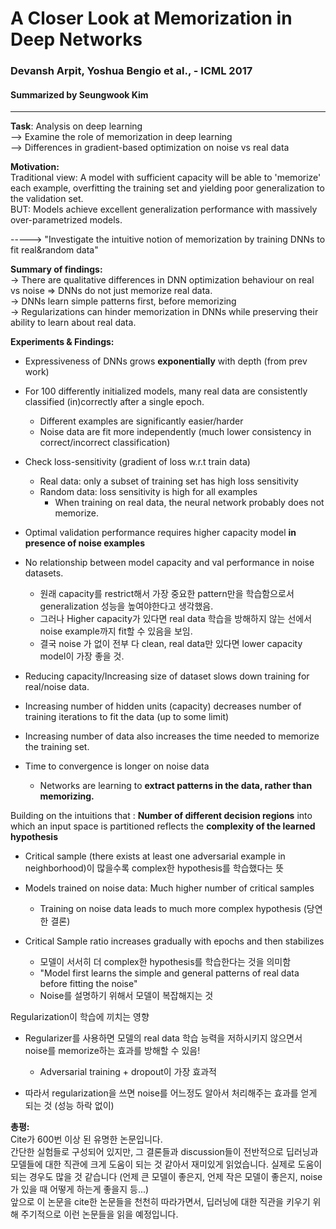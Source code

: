 # A Closer Look at Memorization in Deep Networks
### Devansh Arpit, Yoshua Bengio et al., - ICML 2017
#### Summarized by Seungwook Kim
---

**Task**: Analysis on deep learning \
--> Examine the role of memorization in deep learning \
--> Differences in gradient-based optimization on noise vs real data
 
**Motivation:** \
Traditional view: A model with sufficient capacity will be able to 'memorize' each example, overfitting the training set and yielding poor generalization to the validation set. \
BUT: Models achieve excellent generalization performance with massively over-parametrized models. 
 
-----> "Investigate the intuitive notion of memorization by training DNNs to fit real&random data"
 
**Summary of findings:** \
-> There are qualitative differences in DNN  optimization behaviour on real vs noise => DNNs do not just memorize real data. \
-> DNNs learn simple patterns first, before memorizing \
-> Regularizations can hinder memorization in DNNs while preserving their ability to learn about real data.
 
**Experiments & Findings:**


	
* Expressiveness of DNNs grows **exponentially** with depth (from prev work)
	
* For 100 differently initialized models, many real data are consistently classified (in)correctly after a single epoch.
	* Different examples are significantly easier/harder
	* Noise data are fit more independently (much lower consistency in correct/incorrect classification)
	
* Check loss-sensitivity (gradient of loss w.r.t train data)
	* Real data: only a subset of training set has high loss sensitivity
	* Random data: loss sensitivity is high for all examples
		* When training on real data, the neural network probably does not memorize.
	
* Optimal validation performance requires higher capacity model **in presence of noise examples**
	
* No relationship between model capacity and val performance in noise datasets.
	* 원래 capacity를 restrict해서 가장 중요한 pattern만을 학습함으로서 generalization 성능을 높여야한다고 생각했음.
	* 그러나 Higher capacity가 있다면 real data 학습을 방해하지 않는 선에서 noise example까지 fit할 수 있음을 보임.
	* 결국 noise 가 없이 전부 다 clean, real data만 있다면 lower capacity model이 가장 좋을 것.
	
* Reducing capacity/Increasing size of dataset slows down training for real/noise data.
	
* Increasing number of hidden units (capacity) decreases number of training iterations to fit the data (up to some limit)
	
* Increasing number of data also increases the time needed to memorize the training set.
	
* Time to convergence is longer on noise data
	* Networks are learning to **extract patterns in the data, rather than memorizing.**

Building on the intuitions that : **Number of different decision regions** into which an input space is partitioned reflects the **complexity of the learned hypothesis**


	
* Critical sample (there exists at least one adversarial example in neighborhood)이 많을수록 complex한 hypothesis를 학습했다는 뜻
	
* Models trained on noise data: Much higher number of critical samples
	* Training on noise data leads to much more complex hypothesis (당연한 결론)
	
* Critical Sample ratio increases gradually with epochs and then stabilizes
	* 모델이 서서히 더 complex한 hypothesis를 학습한다는 것을 의미함
	* "Model first learns the simple and general patterns of real data before fitting the noise"
	* Noise를 설명하기 위해서 모델이 복잡해지는 것

Regularization이 학습에 끼치는 영향


	
* Regularizer를 사용하면 모델의 real data 학습 능력을 저하시키지 않으면서 noise를 memorize하는 효과를 방해할 수 있음!
	* Adversarial training + dropout이 가장 효과적
	
* 따라서 regularization을 쓰면 noise를 어느정도 알아서 처리해주는 효과를 얻게 되는 것 (성능 하락 없이)
	 

**총평:** \
Cite가 600번 이상 된 유명한 논문입니다. \
간단한 실험들로 구성되어 있지만, 그 결론들과 discussion들이 전반적으로 딥러닝과 모델들에 대한 직관에 크게 도움이 되는 것 같아서 재미있게 읽었습니다. 실제로 도움이 되는 경우도 많을 것 같습니다 (언제 큰 모델이 좋은지, 언제 작은 모델이 좋은지, noise가 있을 때 어떻게 하는게 좋을지 등...) \
앞으로 이 논문을 cite한 논문들을 천천히 따라가면서, 딥러닝에 대한 직관을 키우기 위해 주기적으로 이런 논문들을 읽을 예정입니다.